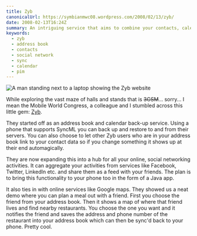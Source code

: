 ```yaml
---
title: Zyb
canonicalUrl: https://symbianmwc08.wordpress.com/2008/02/13/zyb/
date: 2008-02-13T16:24Z
summary: An intriguing service that aims to combine your contacts, calendars and social networking activity in single hub
keywords:
  - zyb
  - address book
  - contacts
  - social network
  - sync
  - calendar
  - pim
---
```

![A man standing next to a laptop showing the Zyb website](/media/symbian-mwc-2008/zyb.jpg)

While exploring the vast maze of halls and stands that is <s>3GSM</s>... sorry... I mean the Mobile World Congress, a colleague and I stumbled across this little gem: [Zyb](https://web.archive.org/web/20080212132708/http://zyb.com/).

They started off as an address book and calendar back-up service. Using a phone that supports SyncML you can back up and restore to and from their servers. You can also choose to let other Zyb users who are in your address book link to your contact data so if you change something it shows up at their end automagically.

They are now expanding this into a hub for all your online, social networking activities. It can aggregate your activities from services like Facebook, Twitter, LinkedIn etc. and share them as a feed with your friends. The plan is to bring this functionality to your phone too in the form of a Java app.

It also ties in with online services like Google maps. They showed us a neat demo where you can plan a meal out with a friend. First you choose the friend from your address book. Then it shows a map of where that friend lives and find nearby restaurants. You choose the one you want and it notifies the friend and saves the address and phone number of the restaurant into your address book which can then be sync'd back to your phone. Pretty cool.
